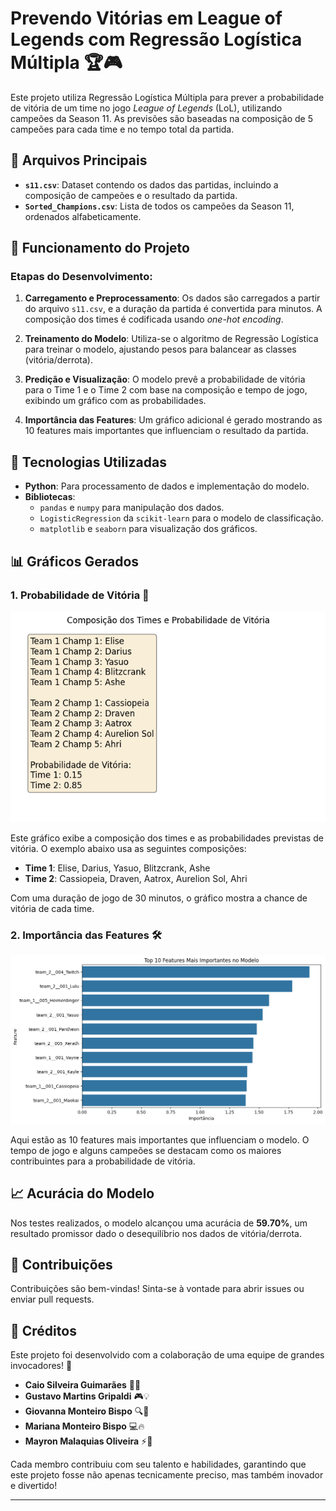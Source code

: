 # Prevendo Vitórias em League of Legends com Regressão Logística Múltipla 🏆🎮

Este projeto utiliza Regressão Logística Múltipla para prever a probabilidade de vitória de um time no jogo *League of Legends* (LoL), utilizando campeões da Season 11. As previsões são baseadas na composição de 5 campeões para cada time e no tempo total da partida.

## 📂 Arquivos Principais
- **`s11.csv`**: Dataset contendo os dados das partidas, incluindo a composição de campeões e o resultado da partida.
- **`Sorted_Champions.csv`**: Lista de todos os campeões da Season 11, ordenados alfabeticamente.

## 🚀 Funcionamento do Projeto

### Etapas do Desenvolvimento:

1. **Carregamento e Preprocessamento**: Os dados são carregados a partir do arquivo `s11.csv`, e a duração da partida é convertida para minutos. A composição dos times é codificada usando *one-hot encoding*.
   
2. **Treinamento do Modelo**: Utiliza-se o algoritmo de Regressão Logística para treinar o modelo, ajustando pesos para balancear as classes (vitória/derrota).
   
3. **Predição e Visualização**: O modelo prevê a probabilidade de vitória para o Time 1 e o Time 2 com base na composição e tempo de jogo, exibindo um gráfico com as probabilidades.

4. **Importância das Features**: Um gráfico adicional é gerado mostrando as 10 features mais importantes que influenciam o resultado da partida.

## 🧠 Tecnologias Utilizadas
- **Python**: Para processamento de dados e implementação do modelo.
- **Bibliotecas**: 
  - `pandas` e `numpy` para manipulação dos dados.
  - `LogisticRegression` da `scikit-learn` para o modelo de classificação.
  - `matplotlib` e `seaborn` para visualização dos gráficos.

## 📊 Gráficos Gerados

### 1. Probabilidade de Vitória 🎯
![Probabilidade de Vitória](.github/assets/vitoria.png)

Este gráfico exibe a composição dos times e as probabilidades previstas de vitória. O exemplo abaixo usa as seguintes composições:

- **Time 1**: Elise, Darius, Yasuo, Blitzcrank, Ashe
- **Time 2**: Cassiopeia, Draven, Aatrox, Aurelion Sol, Ahri

Com uma duração de jogo de 30 minutos, o gráfico mostra a chance de vitória de cada time.

### 2. Importância das Features 🛠️
![Importância das Features](.github/assets/feature.png)

Aqui estão as 10 features mais importantes que influenciam o modelo. O tempo de jogo e alguns campeões se destacam como os maiores contribuintes para a probabilidade de vitória.

## 📈 Acurácia do Modelo
Nos testes realizados, o modelo alcançou uma acurácia de **59.70%**, um resultado promissor dado o desequilíbrio nos dados de vitória/derrota.

## 🤝 Contribuições
Contribuições são bem-vindas! Sinta-se à vontade para abrir issues ou enviar pull requests.

## 🏅 Créditos

Este projeto foi desenvolvido com a colaboração de uma equipe de grandes invocadores! 🌟

- **Caio Silveira Guimarães** 🧠✨
- **Gustavo Martins Gripaldi** 🎮💡
- **Giovanna Monteiro Bispo** 🔍🎯
- **Mariana Monteiro Bispo** 💻🔥
- **Mayron Malaquias Oliveira** ⚡🎨

Cada membro contribuiu com seu talento e habilidades, garantindo que este projeto fosse não apenas tecnicamente preciso, mas também inovador e divertido!

---

